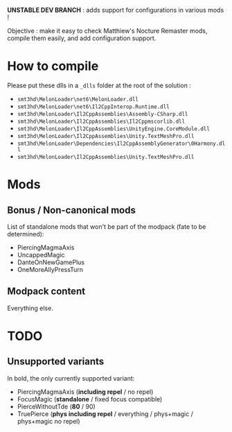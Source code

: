 **UNSTABLE DEV BRANCH** : adds support for configurations in various mods !

Objective : make it easy to check Matthiew's Nocture Remaster mods, compile them easily, and add configuration support.

# How to compile
Please put these dlls in a `_dlls` folder at the root of the solution :
- `smt3hd\MelonLoader\net6\MelonLoader.dll`
- `smt3hd\MelonLoader\net6\Il2CppInterop.Runtime.dll`
- `smt3hd\MelonLoader\Il2CppAssemblies\Assembly-CSharp.dll`
- `smt3hd\MelonLoader\Il2CppAssemblies\Il2Cppmscorlib.dll`
- `smt3hd\MelonLoader\Il2CppAssemblies\UnityEngine.CoreModule.dll`
- `smt3hd\MelonLoader\Il2CppAssemblies\Unity.TextMeshPro.dll`
- `smt3hd\MelonLoader\Dependencies\Il2CppAssemblyGenerator\0Harmony.dll`
- `smt3hd\MelonLoader\Il2CppAssemblies\Unity.TextMeshPro.dll`

# Mods

## Bonus / Non-canonical mods

List of standalone mods that won't be part of the modpack (fate to be determined):
- PiercingMagmaAxis
- UncappedMagic
- DanteOnNewGamePlus 
- OneMoreAllyPressTurn 

## Modpack content

Everything else.

# TODO

## Unsupported variants

In bold, the only currently supported variant:
- PiercingMagmaAxis (**including repel** / no repel)
- FocusMagic (**standalone** / fixed focus compatible)
- PierceWithoutTde (**80** / 90)
- TruePierce (**phys including repel** / everything / phys+magic / phys+magic no repel)